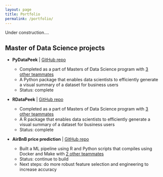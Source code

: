 ```yaml
---
layout: page
title: Portfolio
permalink: /portfolio/
---
```


Under construction....

## Master of Data Science projects

- **PyDataPeek** \| [GitHub repo](https://github.com/UBC-MDS/PyDataPeek)
    - Completed as a part of Masters of Data Science program with [3 other teammates](https://github.com/UBC-MDS/PyDataPeek/blob/master/CONTRIBUTORS.md)
    - A Python package that enables data scientists to efficiently generate a visual summary of a dataset for business users
    - Status: complete


- **RDataPeek** \| [GitHub repo](https://github.com/UBC-MDS/RDataPeek)
    - Completed as a part of Masters of Data Science program with [3 other teammates](https://github.com/UBC-MDS/RDataPeek/blob/master/CONTRIBUTORS.md)
    - A R package that enables data scientists to efficiently generate a visual summary of a dataset for business users
    - Status: complete

- **AirBnB price prediction** \| [GitHub repo](https://github.com/UBC-MDS/airbnb-price-prediction)
    - Built a ML pipeline using R and Python scripts that compiles using Docker and Make with [2 other teammates](https://github.com/UBC-MDS/airbnb-price-prediction/graphs/contributors)
    - Status: continue to build
    - Next steps: do more robust feature selection and engineering to increase accuracy
